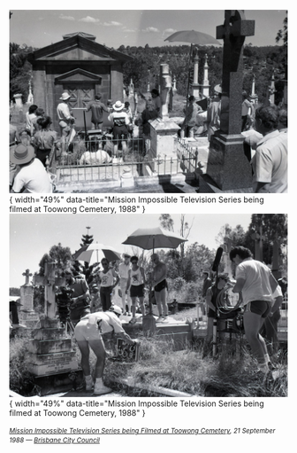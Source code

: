 ![Mission Impossible Television Series being Filmed at Toowong Cemetery](assets/mission-impossible-1988.jpg){ width="49%" data-title="Mission Impossible Television Series being filmed at Toowong Cemetery, 1988" } ![Mission Impossible Television Series being Filmed at Toowong Cemetery](assets/mission-impossible-1988-2.jpg){ width="49%" data-title="Mission Impossible Television Series being filmed at Toowong Cemetery, 1988" }  

*<small>[Mission Impossible Television Series being Filmed at Toowong Cemetery](https://library-brisbane.ent.sirsidynix.net.au/client/en_AU/BrisbaneImages/search/detailnonmodal/ent:$002f$002fSD_ASSET$002f0$002fSD_ASSET:35387/one?qu=Mission+Impossible+Television+Series+being+Filmed+at+Toowong+Cemetery+-+1988&te=ASSET&lm=ALL_ASSETS), 21 September 1988 — [Brisbane City Council](https://www.brisbane.qld.gov.au)</small>*

